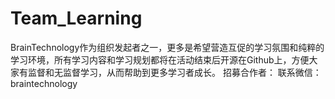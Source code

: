# Team_Learning
BrainTechnology作为组织发起者之一，更多是希望营造互促的学习氛围和纯粹的学习环境，所有学习内容和学习规划都将在活动结束后开源在Github上，方便大家有监督和无监督学习，从而帮助到更多学习者成长。
招募合作者：
联系微信：braintechnology
